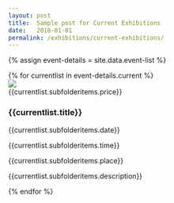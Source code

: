 ```yaml
---
layout: post
title:  Sample post for Current Exhibitions
date:   2018-01-01
permalink: /exhibitions/current-exhibitions/
---
```

{% assign event-details = site.data.event-list %}
<div class="event-area">
  {% for currentlist in event-details.current %}
  <div class="event-list-wrap">
    <div class="event-image-wrap">
      <img class="event-poster" src="MarkdownTest/images/event-images/{{currentlist.subfolderitems.img-name}}">
      <div class="event-price">{{currentlist.subfolderitems.price}}</div>
    </div>
    <h3>{{currentlist.title}}</h3>
    <div class="time-and-place-info-wrap">
      <p class="date-info">{{currentlist.subfolderitems.date}}</p>
      <p class="time-info">{{currentlist.subfolderitems.time}}</p>
      <p class="place-info">{{currentlist.subfolderitems.place}}</p>
    </div>
    <div class="event-list-partition"></div>
    <p>{{currentlist.subfolderitems.description}}</p>
  </div>
  {% endfor %}
</div>
